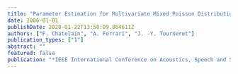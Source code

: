 ```yaml
---
title: "Parameter Estimation for Multivariate Mixed Poisson Distributions"
date: 2006-01-01
publishDate: 2020-01-22T13:50:09.864611Z
authors: ["F. Chatelain", "A. Ferrari", "J. -Y. Tourneret"]
publication_types: ["1"]
abstract: ""
featured: false
publication: "*IEEE International Conference on Acoustics, Speech and Signal Processing (ICASSP)*"
---
```


